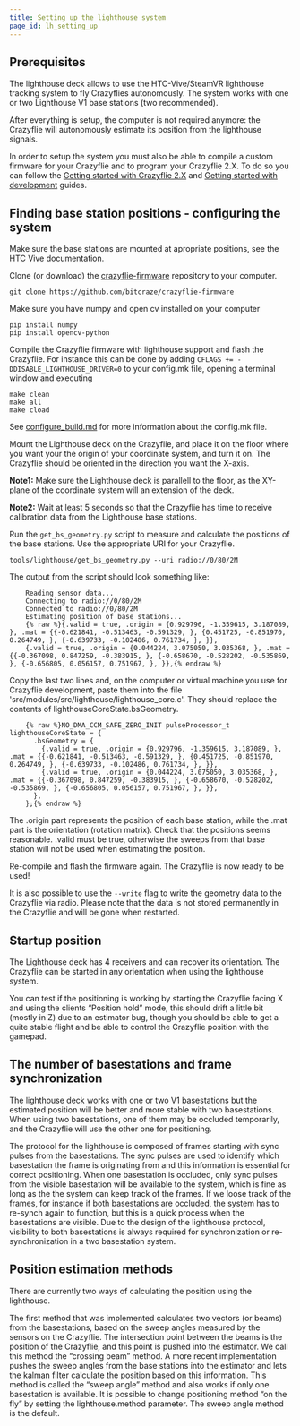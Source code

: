 ```yaml
---
title: Setting up the lighthouse system
page_id: lh_setting_up
---
```


## Prerequisites

The lighthouse deck allows to use the HTC-Vive/SteamVR lighthouse tracking system to fly Crazyflies autonomously. The system works with one or two Lighthouse V1 base stations (two recommended).

After everything is setup, the computer is not required anymore: the Crazyflie will autonomously estimate its position from the lighthouse signals.

In order to setup the system you must also be able to compile a custom firmware for your Crazyflie and to program your Crazyflie 2.X. To do so you can follow the [Getting started with Crazyflie 2.X](https://www.bitcraze.io/getting-started-with-the-crazyflie-2-0/) and [Getting started with development](https://www.bitcraze.io/getting-started-with-development/) guides.

## Finding base station positions - configuring the system

Make sure the base stations are mounted at apropriate positions, see the HTC Vive documentation.

Clone (or download) the [crazyflie-firmware](https://github.com/bitcraze/crazyflie-firmware) repository to your computer.

```
git clone https://github.com/bitcraze/crazyflie-firmware
```

Make sure you have numpy and open cv installed on your computer

```
pip install numpy
pip install opencv-python
```

Compile the Crazyflie firmware with lighthouse support and flash the Crazyflie. For instance this can be done by adding ```CFLAGS += -DDISABLE_LIGHTHOUSE_DRIVER=0``` to your config.mk file, opening a terminal window and executing

```
make clean
make all
make cload
```
See [configure_build.md](/docs/building-and-flashing/configure_build.md) for more information about the config.mk file.

Mount the Lighthouse deck on the Crazyflie, and place it on the floor where you want your the origin of your coordinate system, and turn it on. The Crazyflie should be oriented in the direction you want the X-axis.

**Note1:** Make sure the Lighthouse deck is parallell to the floor, as the XY-plane of the coordinate system will an extension of the deck.

**Note2:** Wait at least 5 seconds so that the Crazyflie has time to receive calibration data from the Lighthouse base stations.

Run the ```get_bs_geometry.py``` script to measure and calculate the positions of the base stations. Use the appropriate URI for your Crazyflie.

```
tools/lighthouse/get_bs_geometry.py --uri radio://0/80/2M
```

The output from the script should look something like:

        Reading sensor data...
        Connecting to radio://0/80/2M
        Connected to radio://0/80/2M
        Estimating position of base stations...
        {% raw %}{.valid = true, .origin = {0.929796, -1.359615, 3.187089, }, .mat = {{-0.621841, -0.513463, -0.591329, }, {0.451725, -0.851970, 0.264749, }, {-0.639733, -0.102486, 0.761734, }, }},
        {.valid = true, .origin = {0.044224, 3.075050, 3.035368, }, .mat = {{-0.367098, 0.847259, -0.383915, }, {-0.658670, -0.528202, -0.535869, }, {-0.656805, 0.056157, 0.751967, }, }},{% endraw %}


Copy the last two lines and, on the computer or virtual machine you use for Crazyflie development, paste them into the file 'src/modules/src/lighthouse/lighthouse_core.c'. They should replace the contents of lighthouseCoreState.bsGeometry.

        {% raw %}NO_DMA_CCM_SAFE_ZERO_INIT pulseProcessor_t lighthouseCoreState = {
          .bsGeometry = {
            {.valid = true, .origin = {0.929796, -1.359615, 3.187089, }, .mat = {{-0.621841, -0.513463, -0.591329, }, {0.451725, -0.851970, 0.264749, }, {-0.639733, -0.102486, 0.761734, }, }},
            {.valid = true, .origin = {0.044224, 3.075050, 3.035368, }, .mat = {{-0.367098, 0.847259, -0.383915, }, {-0.658670, -0.528202, -0.535869, }, {-0.656805, 0.056157, 0.751967, }, }},
          },
        };{% endraw %}

The .origin part represents the position of each base station, while the .mat part is the orientation (rotation matrix). Check that the positions seems reasonable.
.valid must be true, otherwise the sweeps from that base station will not be used when estimating the position.

Re-compile and flash the firmware again. The Crazyflie is now ready to be used!

It is also possible to use the ```--write``` flag to write the geometry data to the Crazyflie via radio. Please note that the data is not stored permanently in the Crazyflie and will be gone when restarted.

## Startup position
The Lighthouse deck has 4 receivers and can recover its orientation. The Crazyflie can be started in any orientation when using the lighthouse system.

You can test if the positioning is working by starting the Crazyflie facing X and using the clients “Position hold” mode, this should drift a little bit (mostly in Z) due to an estimator bug, though you should be able to get a quite stable flight and be able to control the Crazyflie position with the gamepad.


## The number of basestations and frame synchronization
The lighthouse deck works with one or two V1 basestations but the estimated position will be better and more stable with two basestations. When using two basestations, one of them may be occluded temporarily, and the Crazyflie will use the other one for positioning.

The protocol for the lighthouse is composed of frames starting with sync pulses from the basestations. The sync pulses are used to identify which basestation the frame is originating from and this information is essential for correct positioning. When one basestation is occluded, only sync pulses from the visible basestation will be available to the system, which is fine as long as the the system can keep track of the frames. If we loose track of the frames, for instance if both basestations are occluded, the system has to re-synch again to function, but this is a quick process when the basestations are visible. Due to the design of the lighthouse protocol, visibility to both basestations is always required for synchronization or re-synchronization in a two basestation system.


## Position estimation methods
There are currently two ways of calculating the position using the lighthouse.

The first method that was implemented calculates two vectors (or beams) from the basestations, based on the sweep angles measured by the sensors on the Crazyflie. The intersection point between the beams is the position of the Crazyflie, and this point is pushed into the estimator. We call this method the “crossing beam” method. A more recent implementation pushes the sweep angles from the base stations into the estimator and lets the kalman filter calculate the position based on this information. This method is called the “sweep angle” method and also works if only one basestation is available. It is possible to change positioning method “on the fly” by setting the lighthouse.method parameter. The sweep angle method is the default.
